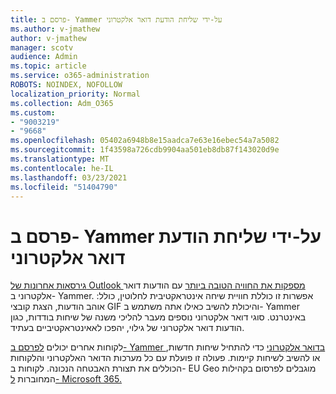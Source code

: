 ```yaml
---
title: פרסם ב- Yammer על-ידי שליחת הודעת דואר אלקטרוני
ms.author: v-jmathew
author: v-jmathew
manager: scotv
audience: Admin
ms.topic: article
ms.service: o365-administration
ROBOTS: NOINDEX, NOFOLLOW
localization_priority: Normal
ms.collection: Adm_O365
ms.custom:
- "9003219"
- "9668"
ms.openlocfilehash: 05402a6948b8e15aadca7e63e16ebec54a7a5082
ms.sourcegitcommit: 1f43598a726cdb9904aa501eb8db87f143020d9e
ms.translationtype: MT
ms.contentlocale: he-IL
ms.lasthandoff: 03/23/2021
ms.locfileid: "51404790"
---
```

# <a name="post-to-yammer-by-sending-an-email-message"></a>פרסם ב- Yammer על-ידי שליחת הודעת דואר אלקטרוני

[גירסאות אחרונות של Outlook מספקות את החוויה הטובה ביותר](https://support.microsoft.com/office/work-with-yammer-from-outlook-fd695485-225b-410f-b24a-17f971b46b25) עם הודעות דואר אלקטרוני ב- Yammer. אפשרות זו כוללת חוויית שיחה אינטראקטיבית לחלוטין, כולל: אוהב הודעות, הצגת קובצי GIF והיכולת להשיב כאילו אתה משתמש ב- Yammer באינטרנט. סוגי דואר אלקטרוני נוספים מעבר להליכי משנה של שיחות בודדות, כגון הודעות דואר אלקטרוני של גילוי, יהפכו לאאינטראקטיביים בעתיד.

לקוחות אחרים יכולים [לפרסם ב- Yammer בדואר אלקטרוני](https://support.microsoft.com/office/new-yammer-post-to-yammer-by-sending-an-email-message-830e6825-56f6-4169-a6b9-1b3ca0cdad4d) כדי להתחיל שיחות חדשות, או להשיב לשיחות קיימות. פעולה זו פועלת עם כל מערכות הדואר האלקטרוני והלקוחות הכוללים את תצורת האבטחה הנכונה. לקוחות ב- EU Geo מוגבלים לפרסום בקהילות המחוברות [ל- Microsoft 365.](https://docs.microsoft.com/yammer/manage-yammer-groups/yammer-and-office-365-groups)
